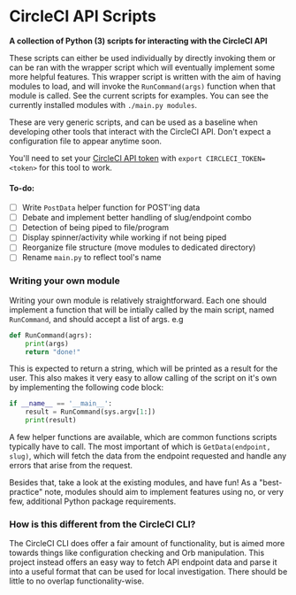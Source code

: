 CircleCI API Scripts
====================

**A collection of Python (3) scripts for interacting with the CircleCI API**

These scripts can either be used individually by directly invoking them or can
be ran with the wrapper script which will eventually implement some more helpful
features. This wrapper script is written with the aim of having modules to load,
and will invoke the `RunCommand(args)` function when that module is called. See
the current scripts for examples. You can see the currently installed modules
with `./main.py modules`.

These are very generic scripts, and can be used as a baseline when developing
other tools that interact with the CircleCI API. Don't expect a configuration
file to appear anytime soon.

You'll need to set your [CircleCI API token](https://circleci.com/account/api)
with `export CIRCLECI_TOKEN=<token>` for this tool to work.

#### To-do:

 - [ ] Write `PostData` helper function for POST'ing data
 - [ ] Debate and implement better handling of slug/endpoint combo
 - [ ] Detection of being piped to file/program
 - [ ] Display spinner/activity while working if not being piped
 - [ ] Reorganize file structure (move modules to dedicated directory)
 - [ ] Rename `main.py` to reflect tool's name

### Writing your own module

Writing your own module is relatively straightforward. Each one should implement
a function that will be intially called by the main script, named `RunCommand`,
and should accept a list of args. e.g

```python
def RunCommand(agrs):
    print(args)
    return "done!"
```

This is expected to return a string, which will be printed as a result for the
user. This also makes it very easy to allow calling of the script on it's own by
implementing the following code block:

```python
if __name__ == '__main__':
    result = RunCommand(sys.argv[1:])
    print(result)
```

A few helper functions are available, which are common functions scripts 
typically have to call. The most important of which is 
`GetData(endpoint, slug)`, which will fetch the data from the endpoint requested
and handle any errors that arise from the request.

Besides that, take a look at the existing modules, and have fun! As a 
"best-practice" note, modules should aim to implement features using no, or very
few, additional Python package requirements.

### How is this different from the CircleCI CLI?

The CircleCI CLI does offer a fair amount of functionality, but is aimed more 
towards things like configuration checking and Orb manipulation. This project
instead offers an easy way to fetch API endpoint data and parse it into a useful
format that can be used for local investigation. There should be little to no
overlap functionality-wise.